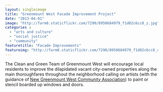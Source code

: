 ```yaml
---
layout: singleimage
title: "Greenmount West Facade Improvement Project"
date: "2013-04-01"
image: "http://farm8.staticflickr.com/7290/8950684979_f1d02c6cc8_z.jpg"
categories :
  - "arts and culture"
  - "social justice"
  - "community"
featuretitle: "Facade Improvements"
featureimg: "http://farm8.staticflickr.com/7290/8950684979_f1d02c6cc8_c.jpg"
---
```


The Clean and Green Team of Greenmount West will encourage local residents to improve the dilapidated vacant city-owned properties along the main thoroughfares throughout the neighborhood calling on artists (with the guidance of [New Greenmount West Community Association][NGWCA]) to paint or stencil boarded up windows and doors.

[NGWCA]: https://www.facebook.com/NGWCA?group_id=0

